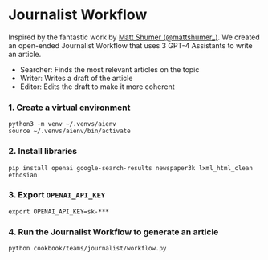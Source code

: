 # Journalist Workflow

Inspired by the fantastic work by [Matt Shumer (@mattshumer_)](https://twitter.com/mattshumer_/status/1772286375817011259).
We created an open-ended Journalist Workflow that uses 3 GPT-4 Assistants to write an article.
- Searcher: Finds the most relevant articles on the topic
- Writer: Writes a draft of the article
- Editor: Edits the draft to make it more coherent


### 1. Create a virtual environment

```shell
python3 -m venv ~/.venvs/aienv
source ~/.venvs/aienv/bin/activate
```

### 2. Install libraries

```shell
pip install openai google-search-results newspaper3k lxml_html_clean ethosian
```

### 3. Export `OPENAI_API_KEY`

```shell
export OPENAI_API_KEY=sk-***
```

### 4. Run the Journalist Workflow to generate an article

```shell
python cookbook/teams/journalist/workflow.py
```
